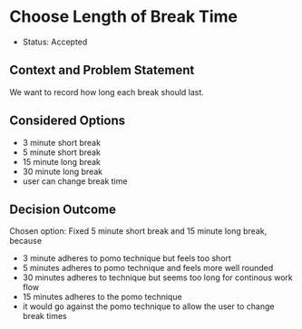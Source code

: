 # Choose Length of Break Time

* Status: Accepted

## Context and Problem Statement

We want to record how long each break should last.

## Considered Options

* 3 minute short break
* 5 minute short break
* 15 minute long break
* 30 minute long break
* user can change break time

## Decision Outcome

Chosen option: Fixed 5 minute short break and 15 minute long break, because

* 3 minute adheres to pomo technique but feels too short
* 5 minutes adheres to pomo technique and feels more well rounded
* 30 minutes adheres to technique but seems too long for continous work flow
* 15 minutes adheres to the pomo technique
* it would go against the pomo technique to allow the user to change break times

